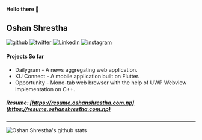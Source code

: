 #### Hello there 👋

## Oshan Shrestha

[![github](https://raw.githubusercontent.com/hussainweb/hussainweb/main/icons/github.png)](https://github.com/shresthaoshan) [![twitter](https://raw.githubusercontent.com/hussainweb/hussainweb/main/icons/twitter.png)](https://twitter.com/shrestha_oshan) [![LinkedIn](https://raw.githubusercontent.com/hussainweb/hussainweb/main/icons/linkedin.png)](https://linkedin.com/in/oshan-shrestha) [![instagram](https://raw.githubusercontent.com/hussainweb/hussainweb/main/icons/instagram.png)](https://instagram.com/shrestha_oshan)

#### Projects So far

- Dailygram - A news aggregating web application.
- KU Connect - A mobile application built on Flutter.
- Opportunity - Mono-tab web browser with the help of UWP Webview implementation on C++.

##### Resume: [https://resume.oshanshrestha.com.np](https://resume.oshanshrestha.com.np)

---

![Oshan Shrestha's github stats](https://github-readme-stats.vercel.app/api?username=shresthaoshan&include_all_commits=true&count_private=true&show_icons=true&line_height=20&title_color=FFFFFF&icon_color=FFFFFF&text_color=FFFFFF&bg_color=0D1117)
